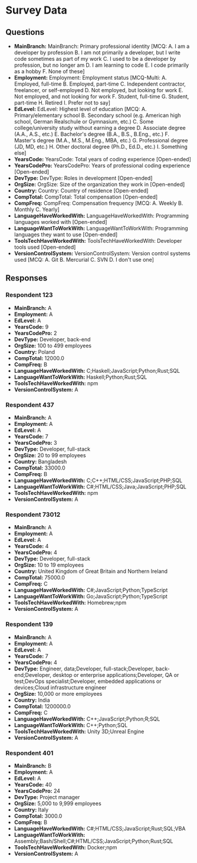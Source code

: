 # Survey Data

## Questions

- **MainBranch:** MainBranch: Primary professional identity [MCQ: A. I am a developer by profession B. I am not primarily a developer, but I write code sometimes as part of my work C. I used to be a developer by profession, but no longer am D. I am learning to code E. I code primarily as a hobby F. None of these]
- **Employment:** Employment: Employment status [MCQ-Multi: A. Employed, full-time B. Employed, part-time C. Independent contractor, freelancer, or self-employed D. Not employed, but looking for work E. Not employed, and not looking for work F. Student, full-time G. Student, part-time H. Retired I. Prefer not to say]
- **EdLevel:** EdLevel: Highest level of education [MCQ: A. Primary/elementary school B. Secondary school (e.g. American high school, German Realschule or Gymnasium, etc.) C. Some college/university study without earning a degree D. Associate degree (A.A., A.S., etc.) E. Bachelor's degree (B.A., B.S., B.Eng., etc.) F. Master's degree (M.A., M.S., M.Eng., MBA, etc.) G. Professional degree (JD, MD, etc.) H. Other doctoral degree (Ph.D., Ed.D., etc.) I. Something else]
- **YearsCode:** YearsCode: Total years of coding experience [Open-ended]
- **YearsCodePro:** YearsCodePro: Years of professional coding experience [Open-ended]
- **DevType:** DevType: Roles in development [Open-ended]
- **OrgSize:** OrgSize: Size of the organization they work in [Open-ended]
- **Country:** Country: Country of residence [Open-ended]
- **CompTotal:** CompTotal: Total compensation [Open-ended]
- **CompFreq:** CompFreq: Compensation frequency [MCQ: A. Weekly B. Monthly C. Yearly]
- **LanguageHaveWorkedWith:** LanguageHaveWorkedWith: Programming languages worked with [Open-ended]
- **LanguageWantToWorkWith:** LanguageWantToWorkWith: Programming languages they want to use [Open-ended]
- **ToolsTechHaveWorkedWith:** ToolsTechHaveWorkedWith: Developer tools used [Open-ended]
- **VersionControlSystem:** VersionControlSystem: Version control systems used [MCQ: A. Git B. Mercurial C. SVN D. I don't use one]

## Responses

### Respondent 123

- **MainBranch:** A
- **Employment:** A
- **EdLevel:** A
- **YearsCode:** 9
- **YearsCodePro:** 2
- **DevType:** Developer, back-end
- **OrgSize:** 100 to 499 employees
- **Country:** Poland
- **CompTotal:** 12000.0
- **CompFreq:** B
- **LanguageHaveWorkedWith:** C;Haskell;JavaScript;Python;Rust;SQL
- **LanguageWantToWorkWith:** Haskell;Python;Rust;SQL
- **ToolsTechHaveWorkedWith:** npm
- **VersionControlSystem:** A

### Respondent 437

- **MainBranch:** A
- **Employment:** A
- **EdLevel:** A
- **YearsCode:** 7
- **YearsCodePro:** 3
- **DevType:** Developer, full-stack
- **OrgSize:** 20 to 99 employees
- **Country:** Bangladesh
- **CompTotal:** 33000.0
- **CompFreq:** B
- **LanguageHaveWorkedWith:** C;C++;HTML/CSS;JavaScript;PHP;SQL
- **LanguageWantToWorkWith:** C#;HTML/CSS;Java;JavaScript;PHP;SQL
- **ToolsTechHaveWorkedWith:** npm
- **VersionControlSystem:** A

### Respondent 73012

- **MainBranch:** A
- **Employment:** A
- **EdLevel:** A
- **YearsCode:** 4
- **YearsCodePro:** 4
- **DevType:** Developer, full-stack
- **OrgSize:** 10 to 19 employees
- **Country:** United Kingdom of Great Britain and Northern Ireland
- **CompTotal:** 75000.0
- **CompFreq:** C
- **LanguageHaveWorkedWith:** C#;JavaScript;Python;TypeScript
- **LanguageWantToWorkWith:** Go;JavaScript;Python;TypeScript
- **ToolsTechHaveWorkedWith:** Homebrew;npm
- **VersionControlSystem:** A

### Respondent 139

- **MainBranch:** A
- **Employment:** A
- **EdLevel:** A
- **YearsCode:** 7
- **YearsCodePro:** 4
- **DevType:** Engineer, data;Developer, full-stack;Developer, back-end;Developer, desktop or enterprise applications;Developer, QA or test;DevOps specialist;Developer, embedded applications or devices;Cloud infrastructure engineer
- **OrgSize:** 10,000 or more employees
- **Country:** India
- **CompTotal:** 1200000.0
- **CompFreq:** C
- **LanguageHaveWorkedWith:** C++;JavaScript;Python;R;SQL
- **LanguageWantToWorkWith:** C++;Python;SQL
- **ToolsTechHaveWorkedWith:** Unity 3D;Unreal Engine
- **VersionControlSystem:** A

### Respondent 401

- **MainBranch:** B
- **Employment:** A
- **EdLevel:** A
- **YearsCode:** 40
- **YearsCodePro:** 24
- **DevType:** Project manager
- **OrgSize:** 5,000 to 9,999 employees
- **Country:** Italy
- **CompTotal:** 3000.0
- **CompFreq:** B
- **LanguageHaveWorkedWith:** C#;HTML/CSS;JavaScript;Rust;SQL;VBA
- **LanguageWantToWorkWith:** Assembly;Bash/Shell;C#;HTML/CSS;JavaScript;Python;Rust;SQL
- **ToolsTechHaveWorkedWith:** Docker;npm
- **VersionControlSystem:** A

